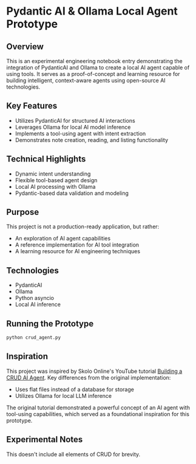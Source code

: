 # Pydantic AI & Ollama Local Agent Prototype

## Overview
This is an experimental engineering notebook entry demonstrating the integration of PydanticAI and Ollama to create a local AI agent capable of using tools. It serves as a proof-of-concept and learning resource for building intelligent, context-aware agents using open-source AI technologies.

## Key Features
- Utilizes PydanticAI for structured AI interactions
- Leverages Ollama for local AI model inference
- Implements a tool-using agent with intent extraction
- Demonstrates note creation, reading, and listing functionality

## Technical Highlights
- Dynamic intent understanding
- Flexible tool-based agent design
- Local AI processing with Ollama
- Pydantic-based data validation and modeling

## Purpose
This project is not a production-ready application, but rather:
- An exploration of AI agent capabilities
- A reference implementation for AI tool integration
- A learning resource for AI engineering techniques

## Technologies
- PydanticAI
- Ollama
- Python asyncio
- Local AI inference

## Running the Prototype
```bash
python crud_agent.py
```

## Inspiration
This project was inspired by Skolo Online's YouTube tutorial [Building a CRUD AI Agent](https://www.youtube.com/watch?v=OAbyC1kMj5w). Key differences from the original implementation:
- Uses flat files instead of a database for storage
- Utilizes Ollama for local LLM inference

The original tutorial demonstrated a powerful concept of an AI agent with tool-using capabilities, which served as a foundational inspiration for this prototype.

## Experimental Notes
This doesn't include all elements of CRUD for brevity.
